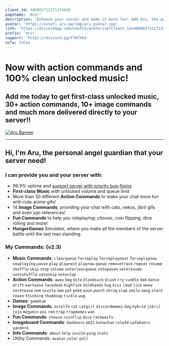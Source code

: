 ```yaml
---
client_id: 406082711271374848
pagename: 'Aru!'
description: 'Enhance your server and make it more fun! Add Aru, the personal angel that your server need!'
avatar: 'https://assets.aru.pw/img/aru_avatar.jpg'
link: 'https://discordapp.com/oauth2/authorize?client_id=406082711271374848&scope=bot&permissions=2104877302'
prefix: 'aru!'
support: 'https://discord.gg/F7bfk6d'
nsfw: false
---
```

# Now with action commands and 100% clean unlocked music!

## Add me today to get first-class unlocked music, 30+ action commands, 10+ image commands and much more delivered directly to your server!!

[![Aru Banner](https://assets.aru.pw/img/aru_banner.jpg)](https://add.aru.pw)

----

## Hi, I'm Aru, the personal angel guardian that your server need!

### I can provide you and your server with:

- 99.9% uptime and [support server with priority bug-fixing](https://support.aru.pw/)
- **First-class Music** with unlocked volume and queue limit
- More than 30 different **Action Commands** to make your chat more fun with cute anime gifs!
- 14 **Image Commands**, providing your chat with cats, nekos, jibril gifs and even jojo references!
- **Fun Commands** to help you roleplaying: choose, coin flipping, dice rolling and more!
- **HungerGames** Simulator, where you make all the members of the server battle until the last man standing.

### My Commands: (v2.3)

- **Music Commands**: `clearqueue` `forceplay` `forceplaynext` `forceplaynow` `nowplaying` `pause` `play` `playnext` `playnow` `queue` `removetrack` `repeat` `resume` `shuffle` `skip` `stop` `volume` `voteclearqueue` `votepause` `voteresume` `voteshuffle` `voteskip` `votestop`
- **Action Commands**: `awoo` `beg` `bite` `bloodsuck` `blush` `cry` `cuddle` `dab` `dance` `drift` `eartease` `facedesk` `highfive` `holdhands` `hug` `kiss` `lewd` `lick` `meow` `necktease` `nom` `nuzzle` `owo` `pat` `poke` `pout` `punch` `shrug` `slap` `smile` `smug` `stare` `tease` `thinking` `thumbsup` `tickle` `wag`
- **Games**: `gamehub`
- **Image Commands**: `astolfo` `cat` `catgirl` `discordmemes` `dog` `hybrid` `jibril` `jojo` `megumin` `poi` `rem` `trap` `trapmemes` `wan`
- **Fun Commands**: `choose` `coinflip` `dice` `ratewaifu`
- **Imageboard Commands**: `danbooru` `e621` `konachan` `rule34` `safebooru` `yandere`
- **Info Commands**: `about` `help` `invite` `ping` `stats`
- Utility Commands: `avatar` `color` `poll`
